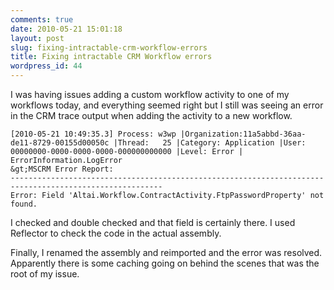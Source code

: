 ```yaml
---
comments: true
date: 2010-05-21 15:01:18
layout: post
slug: fixing-intractable-crm-workflow-errors
title: Fixing intractable CRM Workflow errors
wordpress_id: 44
---
```


I was having issues adding a custom workflow activity to one of my workflows today, and everything seemed right but I still was seeing an error in the CRM trace output when adding the activity to a new workflow.

```
[2010-05-21 10:49:35.3] Process: w3wp |Organization:11a5abbd-36aa-de11-8729-00155d00050c |Thread:   25 |Category: Application |User: 00000000-0000-0000-0000-000000000000 |Level: Error | ErrorInformation.LogError
&gt;MSCRM Error Report:
--------------------------------------------------------------------------------------------------------
Error: Field 'Altai.Workflow.ContractActivity.FtpPasswordProperty' not found.
```


I checked and double checked and that field is certainly there. I used Reflector to check the code in the actual assembly.

Finally, I renamed the assembly and reimported and the error was resolved. Apparently there is some caching going on behind the scenes that was the root of my issue.
